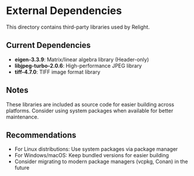 # External Dependencies

This directory contains third-party libraries used by Relight.

## Current Dependencies

- **eigen-3.3.9**: Matrix/linear algebra library (Header-only)
- **libjpeg-turbo-2.0.6**: High-performance JPEG library 
- **tiff-4.7.0**: TIFF image format library

## Notes

These libraries are included as source code for easier building across platforms.
Consider using system packages when available for better maintenance.

## Recommendations

- For Linux distributions: Use system packages via package manager
- For Windows/macOS: Keep bundled versions for easier building
- Consider migrating to modern package managers (vcpkg, Conan) in the future